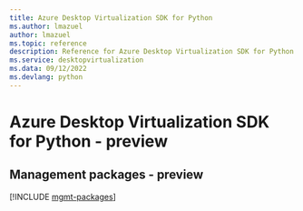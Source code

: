 ```yaml
---
title: Azure Desktop Virtualization SDK for Python
ms.author: lmazuel
author: lmazuel
ms.topic: reference
description: Reference for Azure Desktop Virtualization SDK for Python
ms.service: desktopvirtualization
ms.data: 09/12/2022
ms.devlang: python
---
```

# Azure Desktop Virtualization SDK for Python - preview

## Management packages - preview
[!INCLUDE [mgmt-packages](desktop-virtualization-mgmt-index.md)]